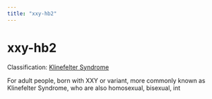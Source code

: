 ```yaml
---
title: "xxy-hb2"
---
```


# xxy-hb2

Classification: [Klinefelter Syndrome][1]

For adult people, born with XXY or variant, more commonly known as Klinefelter Syndrome, who are also homosexual, bisexual, int

[1]: /taxonomy/term/11



